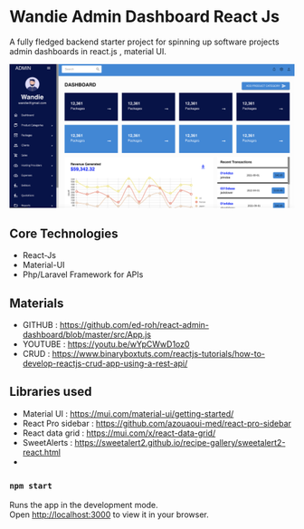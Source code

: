 # Wandie Admin Dashboard React Js

A fully fledged backend starter project for spinning up software projects admin dashboards in react.js , material UI.

<img src="src/preview.png" alt="Alt text" title="Optional title">

## Core Technologies
- React-Js
- Material-UI 
- Php/Laravel Framework for APIs


## Materials 
- GITHUB : https://github.com/ed-roh/react-admin-dashboard/blob/master/src/App.js
- YOUTUBE : https://youtu.be/wYpCWwD1oz0
- CRUD : https://www.binaryboxtuts.com/reactjs-tutorials/how-to-develop-reactjs-crud-app-using-a-rest-api/


## Libraries used 
- Material UI : https://mui.com/material-ui/getting-started/
- React Pro sidebar : https://github.com/azouaoui-med/react-pro-sidebar
- React data grid : https://mui.com/x/react-data-grid/
- SweetAlerts : https://sweetalert2.github.io/recipe-gallery/sweetalert2-react.html
- 


### `npm start`

Runs the app in the development mode.\
Open [http://localhost:3000](http://localhost:3000) to view it in your browser.
